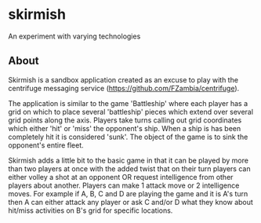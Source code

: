 skirmish
========

An experiment with varying technologies

About
-----
Skirmish is a sandbox application created as an excuse to play with the centrifuge messaging service (https://github.com/FZambia/centrifuge).

The application is similar to the game 'Battleship' where each player has a grid on which to place several 'battleship' pieces which extend over several grid points along the axis. Players take turns calling out grid coordinates which either 'hit' or 'miss' the opponent's ship. When a ship is has been completely hit it is considered 'sunk'. The object of the game is to sink the opponent's entire fleet.

Skirmish adds a little bit to the basic game in that it can be played by more than two players at once with the added twist that on their turn players can either volley a shot at an opponent OR request intelligence from other players about another. Players can make 1 attack move or 2 intelligence moves. For example if A, B, C and D are playing the game and it is A's turn then A can either attack any player or ask C and/or D what they know about hit/miss activities on B's grid for specific locations.


